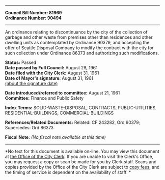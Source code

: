 * * * * *  
  
**Council Bill Number: [](#h0)[](#h2)81969**   
**Ordinance Number: 90494**  
  
* * * * *  
  
An ordinance relating to discontinuance by the city of the collection of garbage and other waste from premises other than residences and other dwelling units as contemplated by Ordinance 90379, and accepting the offer of Seattle Disposal Company to modify the contract with the city for such collection under Ordinance 86373 and authorizing such modifications.  
  
**Status:** Passed   
**Date passed by Full Council:** August 28, 1961   
**Date filed with the City Clerk:** August 31, 1961   
**Date of Mayor's signature:** August 31, 1961   
[(about the signature date)](/~public/approvaldate.htm)   
  
  
**Date introduced/referred to committee:** August 21, 1961   
**Committee:** Finance and Public Safety   
  
**Index Terms:** SOLID-WASTE-DISPOSAL, CONTRACTS, PUBLIC-UTILITIES, RESIDENTIAL-BUILDINGS, COMMERCIAL-BUILDINGS  
  
**References/Related Documents:** Related: CF 243282, Ord 90379; Supersedes: Ord 86373  
  
**Fiscal Note:** *(No fiscal note available at this time)*  
  
* * * * *  
  
*No text for this document is available on-line. You may view this document at [the Office of the City Clerk](http://www.seattle.gov/leg/clerk/contactUs.htm). If you are unable to visit the Clerk's Office, you may request a copy or scan be made for you by Clerk staff. Scans and copies provided by the Office of the City Clerk are subject to [copy fees](http://clerk.seattle.gov/~public/clerkfees.htm), and the timing of service is dependent on the availability of staff. *  
  
  
